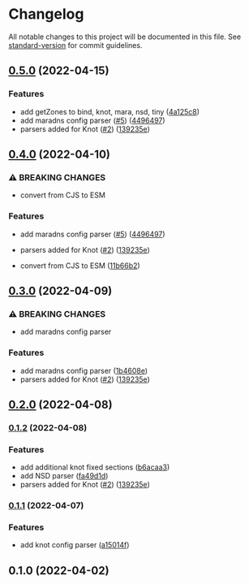 # Changelog

All notable changes to this project will be documented in this file. See [standard-version](https://github.com/conventional-changelog/standard-version) for commit guidelines.

## [0.5.0](https://github.com/NicTool/dns-nameserver/compare/v0.1.0...v0.5.0) (2022-04-15)


### Features

* add getZones to bind, knot, mara, nsd, tiny ([4a125c8](https://github.com/NicTool/dns-nameserver/commit/4a125c89ffdaef2800a61dd31bd6de07d450f81a))
* add maradns config parser ([#5](https://github.com/NicTool/dns-nameserver/issues/5)) ([4496497](https://github.com/NicTool/dns-nameserver/commit/449649784901ed02a3753a1b85f25d5617566492))
* parsers added for Knot ([#2](https://github.com/NicTool/dns-nameserver/issues/2)) ([139235e](https://github.com/NicTool/dns-nameserver/commit/139235e8acd105ce872cddb22224e1470c972cbe))

## [0.4.0](https://github.com/NicTool/dns-nameserver/compare/v0.1.0...v0.4.0) (2022-04-10)


### ⚠ BREAKING CHANGES

* convert from CJS to ESM

### Features

* add maradns config parser ([#5](https://github.com/NicTool/dns-nameserver/issues/5)) ([4496497](https://github.com/NicTool/dns-nameserver/commit/449649784901ed02a3753a1b85f25d5617566492))
* parsers added for Knot ([#2](https://github.com/NicTool/dns-nameserver/issues/2)) ([139235e](https://github.com/NicTool/dns-nameserver/commit/139235e8acd105ce872cddb22224e1470c972cbe))


* convert from CJS to ESM ([11b66b2](https://github.com/NicTool/dns-nameserver/commit/11b66b2b83416fdb3338f9d537c9643814a13960))

## [0.3.0](https://github.com/NicTool/dns-nameserver/compare/v0.1.0...v0.3.0) (2022-04-09)


### ⚠ BREAKING CHANGES

* add maradns config parser

### Features

* add maradns config parser ([1b4608e](https://github.com/NicTool/dns-nameserver/commit/1b4608e22b60250a67823851772538418e59d187))
* parsers added for Knot ([#2](https://github.com/NicTool/dns-nameserver/issues/2)) ([139235e](https://github.com/NicTool/dns-nameserver/commit/139235e8acd105ce872cddb22224e1470c972cbe))

## [0.2.0](https://github.com/NicTool/dns-nameserver/compare/v0.1.2...v0.2.0) (2022-04-08)

### [0.1.2](https://github.com/NicTool/dns-nameserver/compare/v0.1.0...v0.1.2) (2022-04-08)


### Features

* add additional knot fixed sections ([b6acaa3](https://github.com/NicTool/dns-nameserver/commit/b6acaa301de2247059ec13dc0c2701aa36a101a0))
* add NSD parser ([fa49d1d](https://github.com/NicTool/dns-nameserver/commit/fa49d1da91e3e3bb2ac40d03bdfe60ea71b03710))
* parsers added for Knot ([#2](https://github.com/NicTool/dns-nameserver/issues/2)) ([139235e](https://github.com/NicTool/dns-nameserver/commit/139235e8acd105ce872cddb22224e1470c972cbe))

### [0.1.1](https://github.com/NicTool/dns-nameserver/compare/v0.1.0...v0.1.1) (2022-04-07)


### Features

* add knot config parser ([a15014f](https://github.com/NicTool/dns-nameserver/commit/a15014f92268e361a4a37952d6e2c66173395083))

## 0.1.0 (2022-04-02)

